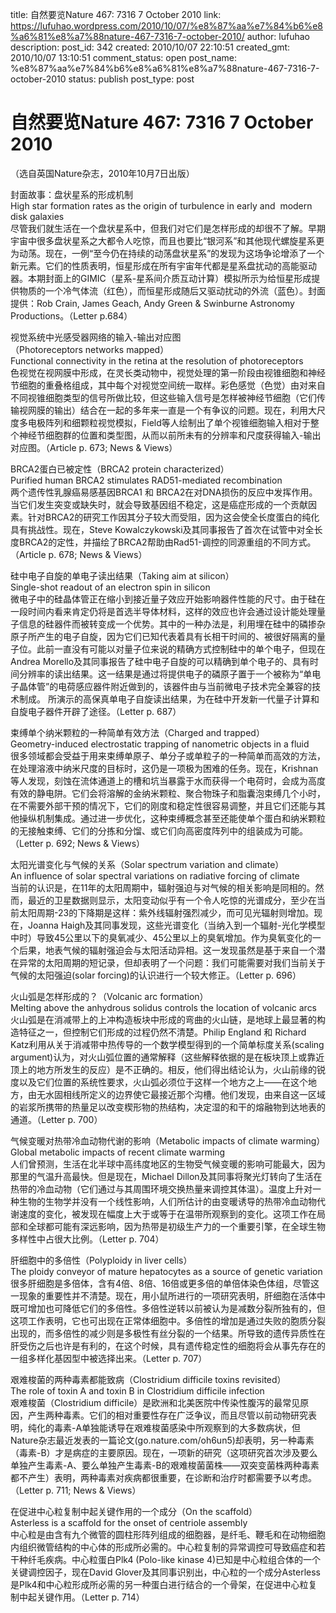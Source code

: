 title: 自然要览Nature 467: 7316 7 October 2010
link: https://lufuhao.wordpress.com/2010/10/07/%e8%87%aa%e7%84%b6%e8%a6%81%e8%a7%88nature-467-7316-7-october-2010/
author: lufuhao
description: 
post_id: 342
created: 2010/10/07 22:10:51
created_gmt: 2010/10/07 13:10:51
comment_status: open
post_name: %e8%87%aa%e7%84%b6%e8%a6%81%e8%a7%88nature-467-7316-7-october-2010
status: publish
post_type: post

# 自然要览Nature 467: 7316 7 October 2010

（选自英国Nature杂志，2010年10月7日出版）

  
封面故事：盘状星系的形成机制  
High star formation rates as the origin of turbulence in early and  modern disk galaxies  
尽管我们就生活在一个盘状星系中，但我们对它们是怎样形成的却很不了解。早期宇宙中很多盘状星系之大都令人吃惊，而且也要比“银河系”和其他现代螺旋星系更为动荡。现在，一例“至今仍在持续的动荡盘状星系”的发现为这场争论增添了一个新元素。它们的性质表明，恒星形成在所有宇宙年代都是星系盘扰动的高能驱动器。本期封面上的GIMIC（星系-星系间介质互动计算）模拟所示为给恒星形成提供物质的一个冷气体流（红色），而恒星形成随后又驱动扰动的外流（蓝色）。封面提供：Rob Crain, James Geach, Andy Green & Swinburne Astronomy Productions。（Letter p.684）

视觉系统中光感受器网络的输入-输出对应图   
（Photoreceptors networks mapped）  
Functional connectivity in the retina at the resolution of photoreceptors  
色视觉在视网膜中形成，在灵长类动物中，视觉处理的第一阶段由视锥细胞和神经节细胞的重叠格组成，其中每个对视觉空间统一取样。彩色感觉（色觉）由对来自不同视锥细胞类型的信号所做比较，但这些输入信号是怎样被神经节细胞（它们传输视网膜的输出）结合在一起的多年来一直是一个有争议的问题。现在，利用大尺度多电极阵列和细颗粒视觉模拟，Field等人绘制出了单个视锥细胞输入相对于整个神经节细胞群的位置和类型图，从而以前所未有的分辨率和尺度获得输入-输出对应图。（Article p. 673; News & Views）

BRCA2蛋白已被定性（BRCA2 protein characterized）  
Purified human BRCA2 stimulates RAD51-mediated recombination  
两个遗传性乳腺癌易感基因BRCA1 和 BRCA2在对DNA损伤的反应中发挥作用。当它们发生突变或缺失时，就会导致基因组不稳定，这是癌症形成的一个贡献因素。针对BRCA2的研究工作因其分子较大而受阻，因为这会使全长度蛋白的纯化具有挑战性。现在，Steve Kowalczykowski及其同事报告了首次在试管中对全长度BRCA2的定性，并描绘了BRCA2帮助由Rad51-调控的同源重组的不同方式。（Article p. 678; News & Views）

硅中电子自旋的单电子读出结果（Taking aim at silicon）  
Single-shot readout of an electron spin in silicon  
微电子中的硅晶体管正在缩小到接近量子效应开始影响器件性能的尺寸。由于硅在一段时间内看来肯定仍将是首选半导体材料，这样的效应也许会通过设计能处理量子信息的硅器件而被转变成一个优势。其中的一种办法是，利用埋在硅中的磷掺杂原子所产生的电子自旋，因为它们已知代表着具有长相干时间的、被很好隔离的量子位。此前一直没有可能以对量子位来说的精确方式控制硅中的单个电子，但现在Andrea Morello及其同事报告了硅中电子自旋的可以精确到单个电子的、具有时间分辨率的读出结果。这一结果是通过将提供电子的磷原子置于一个被称为“单电子晶体管”的电荷感应器件附近做到的，该器件由与当前微电子技术完全兼容的技术制成。 所演示的高保真单电子自旋读出结果，为在硅中开发新一代量子计算和自旋电子器件开辟了途径。（Letter p. 687）

  
束缚单个纳米颗粒的一种简单有效方法（Charged and trapped）  
Geometry-induced electrostatic trapping of nanometric objects in a fluid  
很多领域都会受益于用来束缚单原子、单分子或单粒子的一种简单而高效的方法，在处理溶液中纳米尺度的目标时，这仍是一项极为困难的任务。现在，Krishnan等人发现，刻蚀在流体通道上的槽和坑当暴露于水而获得一个电荷时，会成为高度有效的静电阱。它们会将溶解的金纳米颗粒、聚合物珠子和脂囊泡束缚几个小时，在不需要外部干预的情况下，它们的刚度和稳定性很容易调整，并且它们还能与其他操纵机制集成。通过进一步优化，这种束缚概念甚至还能使单个蛋白和纳米颗粒的无接触束缚、它们的分拣和分馏、或它们向高密度阵列中的组装成为可能。（Letter p. 692; News & Views）

太阳光谱变化与气候的关系（Solar spectrum variation and climate）  
An influence of solar spectral variations on radiative forcing of climate  
当前的认识是，在11年的太阳周期中，辐射强迫与对气候的相关影响是同相的。然而，最近的卫星数据则显示，太阳变动似乎有一个令人吃惊的光谱成分，至少在当前太阳周期-23的下降期是这样：紫外线辐射强烈减少，而可见光辐射则增加。现在，Joanna Haigh及其同事发现，这些光谱变化（当纳入到一个辐射-光化学模型中时）导致45公里以下的臭氧减少、45公里以上的臭氧增加。作为臭氧变化的一个后果，地表气候的辐射强迫会与太阳活动异相。这一发现虽然是基于来自一个潜在异常的太阳周期的短记录，但却表明了一个问题：我们可能需要对我们当前关于气候的太阳强迫(solar forcing)的认识进行一个较大修正。（Letter p. 696）

火山弧是怎样形成的？（Volcanic arc formation）  
Melting above the anhydrous solidus controls the location of volcanic arcs  
火山弧是在消减带上的上冲构造板块中形成的弯曲的火山链，是地球上最显著的构造特征之一，但控制它们形成的过程仍然不清楚。Philip England 和 Richard Katz利用从关于消减带中热传导的一个数学模型得到的一个简单标度关系(scaling argument)认为，对火山弧位置的通常解释（这些解释依据的是在板块顶上或靠近顶上的地方所发生的反应）是不正确的。相反，他们得出结论认为，火山前缘的锐度以及它们位置的系统性要求，火山弧必须位于这样一个地方之上——在这个地方，由无水固相线所定义的边界使它最接近那个沟槽。他们发现，由来自这一区域的岩浆所携带的热量足以改变楔形物的热结构，决定湿的和干的熔融物到达地表的通道。（Letter p. 700）

气候变暖对热带冷血动物代谢的影响（Metabolic impacts of climate warming）  
Global metabolic impacts of recent climate warming  
人们曾预测，生活在北半球中高纬度地区的生物受气候变暖的影响可能最大，因为那里的气温升高最快。但是现在，Michael Dillon及其同事将聚光灯转向了生活在热带的冷血动物（它们通过与其周围环境交换热量来调控其体温）。温度上升对一种生物的生物学并没有一个线性影响，人们所估计的由变暖诱导的热带冷血动物代谢速度的变化，被发现在幅度上大于或等于在温带所观察到的变化。这项工作在局部和全球都可能有深远影响，因为热带是初级生产力的一个重要引擎，在全球生物多样性中占很大比例。（Letter p. 704）

肝细胞中的多倍性（Polyploidy in liver cells）  
The ploidy conveyor of mature hepatocytes as a source of genetic variation  
很多肝细胞是多倍体，含有4倍、8倍、16倍或更多倍的单倍体染色体组，尽管这一现象的重要性并不清楚。现在，用小鼠所进行的一项研究表明，肝细胞在活体中既可增加也可降低它们的多倍性。多倍性逆转以前被认为是减数分裂所独有的，但这项工作表明，它也可出现在正常体细胞中。多倍性的增加是通过失败的胞质分裂出现的，而多倍性的减少则是多极性有丝分裂的一个结果。所导致的遗传异质性在肝受伤之后也许是有利的，在这个时候，具有遗传稳定性的细胞将会从事先存在的一组多样化基因型中被选择出来。（Letter p. 707）

艰难梭菌的两种毒素都能致病（Clostridium difficile toxins revisited）  
The role of toxin A and toxin B in Clostridium difficile infection  
艰难梭菌（Clostridium difficile）是欧洲和北美医院中传染性腹泻的最常见原因，产生两种毒素。它们的相对重要性存在广泛争议，而且尽管以前动物研究表明，纯化的毒素-A单独能诱导在艰难梭菌感染中所观察到的大多数病状，但Nature杂志最近发表的一篇论文(go.nature.com/oh6un5)却表明，另一种毒素（毒素-B）才是病症的主要原因。现在，一项新的研究（这项研究首次涉及要么单独产生毒素-A、要么单独产生毒素-B的艰难梭菌菌株——双突变菌株两种毒素都不产生）表明，两种毒素对疾病都很重要，在诊断和治疗时都需要予以考虑。（Letter p. 711; News & Views）

在促进中心粒复制中起关键作用的一个成分（On the scaffold）  
Asterless is a scaffold for the onset of centriole assembly  
中心粒是由含有九个微管的圆柱形阵列组成的细胞器，是纤毛、鞭毛和在动物细胞内组织微管结构的中心体的形成所必需的。中心粒复制的异常调控可导致癌症和若干种纤毛疾病。中心粒蛋白Plk4 (Polo-like kinase 4)已知是中心粒组合体的一个关键调控因子，现在David Glover及其同事识别出，中心粒的一个成分Asterless是Plk4和中心粒形成所必需的另一种蛋白进行结合的一个骨架，在促进中心粒复制中起关键作用。（Letter p. 714）